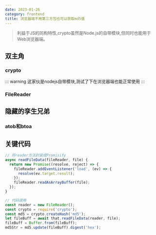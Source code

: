 ```yaml
---
date: 2023-01-26
category: frontend
title: 浏览器端不用第三方包也可以获取md5值
---
```


> 利益于JS的同构特性,crypto虽然是Node.js的自带模块,但同时也能用于Web浏览器端。

<!-- more -->
## 双主角

### crypto

::: warning
这家伙是nodejs自带模块,测试了下在浏览器端也能正常使用
:::

### FileReader

## 隐藏的孪生兄弟

### atob和btoa

## 关键代码

``` js {5}
// 将reader方法封装成Promisify 
async readFileData(fileReader, file) {
  return new Promise((resolve, reject) => {
    fileReader.addEventListener('load', (ev) => {
      resolve(ev.target.result);
    });
    fileReader.readAsArrayBuffer(file);
  });
}

// 代码调用
const reader = new FileReader();
const crypto = require('crypto');
const md5 = crypto.createHash('md5');
let fileBuff = await that.readFileData(reader, file);
fileBuff = Buffer.from(fileBuff);
md5Str = md5.update(fileBuff).digest('hex');
```
